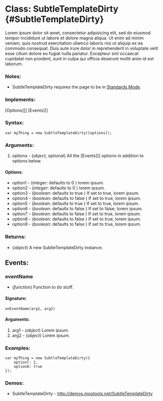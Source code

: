 Class: SubtleTemplateDirty {#SubtleTemplateDirty}
===============================

Lorem ipsum dolor sit amet, consectetur adipisicing elit, sed do eiusmod tempor incididunt ut labore et dolore magna aliqua. Ut enim ad minim veniam, quis nostrud exercitation ullamco laboris nisi ut aliquip ex ea commodo consequat. Duis aute irure dolor in reprehenderit in voluptate velit esse cillum dolore eu fugiat nulla pariatur. Excepteur sint occaecat cupidatat non proident, sunt in culpa qui officia deserunt mollit anim id est laborum.

### Notes:

- SubtleTemplateDirty requires the page to be in [Standards Mode](http://hsivonen.iki.fi/doctype/).

### Implements:

[Options][]
[Events][]

### Syntax:

	var myThing = new SubtleTemplateDirty([options]);

### Arguments:

1. options  - (*object*, optional) All the [Events][] options in addition to options below.

#### Options:

* option1 - (*integer*: defaults to 0     ) lorem ipsum.
* option2 - (*integer*: defaults to 0     ) lorem ipsum.
* option3 - (*boolean*: defaults to true  ) If set to true,  lorem ipsum.
* option4 - (*boolean*: defaults to false ) If set to true,  lorem ipsum.
* option5 - (*boolean*: defaults to true  ) If set to true,  lorem ipsum.
* option6 - (*boolean*: defaults to false ) If set to false, lorem ipsum.
* option7 - (*boolean*: defaults to false ) If set to true,  lorem ipsum.
* option8 - (*boolean*: defaults to false ) If set to true,  lorem ipsum.
* option9 - (*boolean*: defaults to false ) If set to true,  lorem ipsum.

### Returns:

* (*object*) A new SubtleTemplateDirty instance.

## Events:

### eventName

* (*function*) Function to do stuff.

#### Signature:

	onEventName(arg1, arg2)

#### Arguments:

1. arg1 - (*object*) Lorem ipsum.
2. arg2 - (*object*) Lorem ipsum.

### Examples:

	var myThing = new SubtleTemplateDirty({
		optionl: 1,
		option8: true
	});

### Demos:

- SubtleTemplateDirty - <http://demos.mootools.net/SubtleTemplateDirty>
